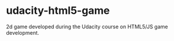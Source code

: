 udacity-html5-game
==================

2d game developed during the Udacity course on HTML5/JS game development.
